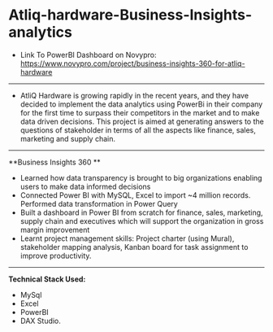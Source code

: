 # Atliq-hardware-Business-Insights-analytics
- Link To PowerBI Dashboard on Novypro: https://www.novypro.com/project/business-insights-360-for-atliq-hardware
-----
- AtliQ Hardware is growing rapidly in the recent years, and they have decided to implement the data analytics using PowerBi in their company for the first time to surpass their competitors in the market and to make data driven decisions. This project is aimed at generating answers to the questions of stakeholder in terms of all the aspects like finance, sales, marketing and supply chain.
-----
**Business Insights 360 **
- Learned how data transparency is brought to big organizations enabling users to make data informed decisions 
- Connected Power BI with MySQL, Excel to import ~4 million records. Performed data transformation in Power Query
- Built a dashboard in Power BI from scratch for finance, sales, marketing, supply chain and executives which will support the organization in gross margin improvement
- Learnt project management skills: Project charter (using Mural), stakeholder mapping analysis, Kanban board for task assignment to improve productivity.
----
**Technical Stack Used:**
- MySql
- Excel
- PowerBI
- DAX Studio.

